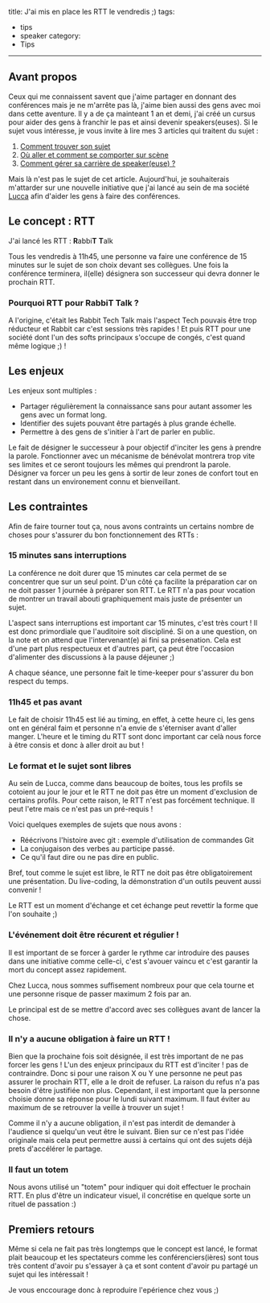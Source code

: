 title: J'ai mis en place les RTT le vendredis ;)
tags:
  - tips
  - speaker
category:
  - Tips
---

## Avant propos 

Ceux qui me connaissent savent que j'aime partager en donnant des conférences mais je ne m'arrête pas là, j'aime bien aussi des gens avec moi dans cette aventure. Il y a de ça mainteant 1 an et demi, j'ai créé un cursus pour aider des gens à franchir le pas et ainsi devenir speakers(euses). Si le sujet vous intéresse, je vous invite à lire mes 3 articles qui traitent du sujet : 

1. [Comment trouver son sujet](http://jef.binomed.fr/2016/03/11/2016-03-11-comment-devenir-speaker-part-1/)
2. [Où aller et comment se comporter sur scène](http://jef.binomed.fr/2016/03/11/2016-03-11-comment-devenir-speaker-part-2/)
3. [Comment gérer sa carrière de speaker(euse) ?](http://jef.binomed.fr/2016/03/11/2016-03-11-comment-devenir-speaker-part-3/)

Mais là n'est pas le sujet de cet article. Aujourd'hui, je souhaiterais m'attarder sur une nouvelle initiative que j'ai lancé au sein de ma société [Lucca](https://www.lucca.fr) afin d'aider les gens à faire des conférences. 

## Le concept : RTT

J'ai lancé les RTT : **R**abbi**T** **T**alk 

Tous les vendredis à 11h45, une personne va faire une conférence de 15 minutes sur le sujet de son choix devant ses collègues. Une fois la conférence terminera, il(elle) désignera son successeur qui devra donner le prochain RTT.

### Pourquoi RTT pour RabbiT Talk ? 

A l'origine, c'était les Rabbit Tech Talk mais l'aspect Tech pouvais être trop réducteur et Rabbit car c'est sessions très rapides ! Et puis RTT pour une société dont l'un des softs principaux s'occupe de congés, c'est quand même logique ;) !

## Les enjeux

Les enjeux sont multiples : 

* Partager régulièrement la connaissance sans pour autant assomer les gens avec un format long.
* Identifier des sujets pouvant être partagés à plus grande échelle.
* Permettre à des gens de s'initier à l'art de parler en public.

Le fait de désigner le successeur à pour objectif d'inciter les gens à prendre la parole. Fonctionner avec un mécanisme de bénévolat montrera trop vite ses limites et ce seront toujours les mêmes qui prendront la parole. Désigner va forcer un peu les gens à sortir de leur zones de confort tout en restant dans un environement connu et bienveillant.

## Les contraintes

Afin de faire tourner tout ça, nous avons contraints un certains nombre de choses pour s'assurer du bon fonctionnement des RTTs : 

### 15 minutes sans interruptions

La conférence ne doit durer que 15 minutes car cela permet de se concentrer que sur un seul point. D'un côté ça facilite la préparation car on ne doit passer 1 journée à préparer son RTT. Le RTT n'a pas pour vocation de montrer un travail abouti graphiquement mais juste de présenter un sujet.

L'aspect sans interruptions est important car 15 minutes, c'est très court !  Il est donc primordiale que l'auditoire soit discipliné. Si on a une question, on la note et on attend que l'intervenant(e) ai fini sa présenation. Cela est d'une part plus respectueux et d'autres part, ça peut être l'occasion d'alimenter des discussions à la pause déjeuner ;)

A chaque séance, une personne fait le time-keeper pour s'assurer du bon respect du temps.

### 11h45 et pas avant

Le fait de choisir 11h45 est lié au timing, en effet, à cette heure ci, les gens ont en général faim et personne n'a envie de s'éterniser avant d'aller manger. L'heure et le timing du RTT sont donc important car celà nous force à être consis et donc à aller droit au but !

### Le format et le sujet sont libres

Au sein de Lucca, comme dans beaucoup de boites, tous les profils se cotoient au jour le jour et le RTT ne doit pas être un moment d'exclusion de certains profils. 
Pour cette raison, le RTT n'est pas forcément technique. Il peut l'etre mais ce n'est pas un pré-requis !

Voici quelques exemples de sujets que nous avons : 
* Réécrivons l'histoire avec git : exemple d'utilisation de commandes Git
* La conjugaison des verbes au participe passé.
* Ce qu'il faut dire ou ne pas dire en public.

Bref, tout comme le sujet est libre, le RTT ne doit pas être obligatoirement une présentation. Du live-coding, la démonstration d'un outils peuvent aussi convenir ! 

Le RTT est un moment d'échange et cet échange peut revettir la forme que l'on souhaite ;)

### L'événement doit être récurent et régulier ! 

Il est important de se forcer à garder le rythme car introduire des pauses dans une initiative comme celle-ci, c'est s'avouer vaincu et c'est garantir la mort du concept assez rapidement. 

Chez Lucca, nous sommes suffisement nombreux pour que cela tourne et une personne risque de passer maximum 2 fois par an.

Le principal est de se mettre d'accord avec ses collègues avant de lancer la chose.

### Il n'y a aucune obligation à faire un RTT !

Bien que la prochaine fois soit désignée, il est très important de ne pas forcer les gens !  L'un des enjeux principaux du RTT est d'inciter ! pas de contraindre. Donc si pour une raison X ou Y une personne ne peut pas assurer le prochain RTT, elle a le droit de refuser. La raison du refus n'a pas besoin d'être justifiée non plus. Cependant, il est important que la personne choisie donne sa réponse pour le lundi suivant maximum. Il faut éviter au maximum de se retrouver la veille à trouver un sujet !

Comme il n'y a aucune obligation, il n'est pas interdit de demander à l'audience si quelqu'un veut être le suivant. Bien sur ce n'est pas l'idée originale mais cela peut permettre aussi à certains qui ont des sujets déjà prets d'accélérer le partage.

### Il faut un totem

Nous avons utilisé un "totem" pour indiquer qui doit effectuer le prochain RTT. En plus d'être un indicateur visuel, il concrétise en quelque sorte un rituel de passation :)

## Premiers retours

Même si cela ne fait pas très longtemps que le concept est lancé, le format plait beaucoup et les spectateurs comme les conférenciers(ières) sont tous très content d'avoir pu s'essayer à ça et sont content d'avoir pu partagé un sujet qui les intéressait !

Je vous enccourage donc à reproduire l'epérience chez vous ;)